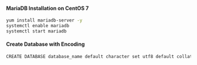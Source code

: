 #### MariaDB Installation on CentOS 7
```bash
yum install mariadb-server -y
systemctl enable mariadb
systemctl start mariadb
```


#### Create Database with Encoding
```bash
CREATE DATABASE database_name default character set utf8 default collate utf8_general_ci;
```